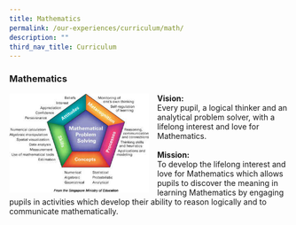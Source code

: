 ```yaml
---
title: Mathematics
permalink: /our-experiences/curriculum/math/
description: ""
third_nav_title: Curriculum
---
```

### **Mathematics**

<img src="/images/Maths%20Framework.jpg" style="width:50%;margin-right:15px;" align = "left">**Vision:**<br>Every pupil, a logical thinker and an analytical problem solver, with a lifelong interest and love for Mathematics.<br><br>**Mission:**<br>
To develop the lifelong interest and love for Mathematics which allows pupils to discover the meaning in learning Mathematics by engaging pupils in activities which develop their ability to reason logically and to communicate mathematically.